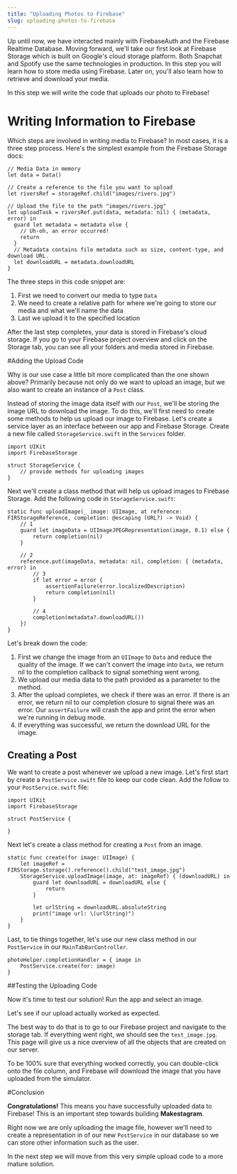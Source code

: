 ```yaml
---
title: "Uploading Photos to Firebase"
slug: uploading-photos-to-firebase
---
```


Up until now, we have interacted mainly with FirebaseAuth and the Firebase Realtime Database. Moving forward, we'll take our first look at Firebase Storage which is built on Google's cloud storage platform. Both Snapchat and Spotify use the same technologies in production. In this step you will learn how to store media using Firebase. Later on, you'll also learn how to retrieve and download your media.

In this step we will write the code that uploads our photo to Firebase!

# Writing Information to Firebase

Which steps are involved in writing media to Firebase? In most cases, it is a three step process. Here's the simplest example from the Firebase Storage docs:

    // Media Data in memory
    let data = Data()

    // Create a reference to the file you want to upload
    let riversRef = storageRef.child("images/rivers.jpg")

    // Upload the file to the path "images/rivers.jpg"
    let uploadTask = riversRef.put(data, metadata: nil) { (metadata, error) in
      guard let metadata = metadata else {
        // Uh-oh, an error occurred!
        return
      }
      // Metadata contains file metadata such as size, content-type, and download URL.
      let downloadURL = metadata.downloadURL
    }

The three steps in this code snippet are:

1. First we need to convert our media to type `Data`
2. We need to create a relative path for where we're going to store our media and what we'll name the data
3. Last we upload it to the specified location

After the last step completes, your data is stored in Firebase's cloud storage. If you go to your Firebase project overview and click on the Storage tab, you can see all your folders and media stored in Firebase.

#Adding the Upload Code

Why is our use case a little bit more complicated than the one shown above? Primarily because not only do we want to upload an image, but we also want to create an instance of a `Post` class.

Instead of storing the image data itself with our `Post`, we'll be storing the image URL to download the image. To do this, we'll first need to create some methods to help us upload our image to Firebase. Let's create a service layer as an interface between our app and Firebase Storage. Create a new file called `StorageService.swift` in the `Services` folder.

    import UIKit
    import FirebaseStorage

    struct StorageService {
        // provide methods for uploading images
    }

Next we'll create a class method that will help us upload images to Firebase Storage. Add the following code in `StorageService.swift`:

    static func uploadImage(_ image: UIImage, at reference: FIRStorageReference, completion: @escaping (URL?) -> Void) {
        // 1
        guard let imageData = UIImageJPEGRepresentation(image, 0.1) else {
            return completion(nil)
        }
        
        // 2
        reference.put(imageData, metadata: nil, completion: { (metadata, error) in
            // 3
            if let error = error {
                assertionFailure(error.localizedDescription)
                return completion(nil)
            }
            
            // 4
            completion(metadata?.downloadURL())
        })
    }

Let's break down the code:

1. First we change the image from an `UIImage` to `Data` and reduce the quality of the image. If we can't convert the image into `Data`, we return nil to the completion callback to signal something went wrong.
2. We upload our media data to the path provided as a parameter to the method.
3. After the upload completes, we check if there was an error. If there is an error, we return nil to our completion closure to signal there was an error. Our `assertFailure` will crash the app and print the error when we're running in debug mode.
4. If everything was successful, we return the download URL for the image.

## Creating a Post

We want to create a post whenever we upload a new image. Let's first start by create a `PostService.swift` file to keep our code clean. Add the follow to your `PostService.swift` file:

    import UIKit
    import FirebaseStorage

    struct PostService {

    }

Next let's create a class method for creating a `Post` from an image. 

    static func create(for image: UIImage) {
        let imageRef = FIRStorage.storage().reference().child("test_image.jpg")
        StorageService.uploadImage(image, at: imageRef) { (downloadURL) in
            guard let downloadURL = downloadURL else {
                return
            }
            
            let urlString = downloadURL.absoluteString
            print("image url: \(urlString)")
        }
    }

Last, to tie things together, let's use our new class method in our `PostService` in our `MainTabBarController`.

    photoHelper.completionHandler = { image in
        PostService.create(for: image)
    }

##Testing the Uploading Code

Now it's time to test our solution! Run the app and select an image. 

Let's see if our upload actually worked as expected.

The best way to do that is to go to our Firebase project and navigate to the storage tab. If everything went right, we should see the `test_image.jpg`. This page will give us a nice overview of all the objects that are created on our server.

To be 100% sure that everything worked correctly, you can double-click onto the file column, and Firebase will download the image that you have uploaded from the simulator.

#Conclusion

**Congratulations!** This means you have successfully uploaded data to Firebase! This is an important step towards building **Makestagram**.

Right now we are only uploading the image file, however we'll need to create a representation in of our new `PostService` in our database so we can store other information such as the user.

In the next step we will move from this very simple upload code to a more mature solution.
